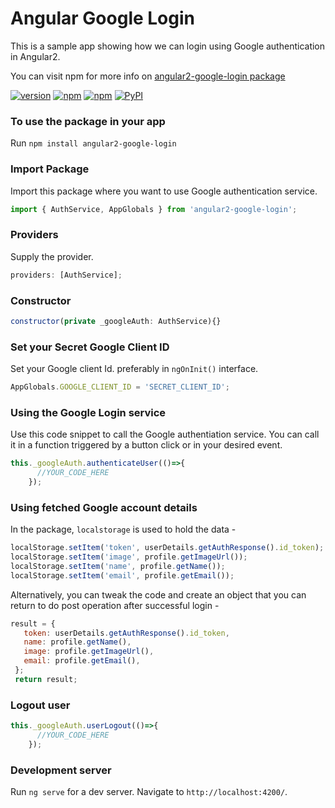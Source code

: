 # Angular Google Login
This is a sample app showing how we can login using Google authentication in Angular2.

You can visit npm for more info on [angular2-google-login package](https://www.npmjs.com/package/angular2-google-login)

[![version](https://img.shields.io/badge/version-v1.0.9-orange.svg)]()
[![npm](https://img.shields.io/npm/v/npm.svg)]()
[![npm](https://img.shields.io/npm/l/express.svg)]()
[![PyPI](https://img.shields.io/badge/status-stable-brightgreen.svg)]()

### To use the package in your app
Run `npm install angular2-google-login`

### Import Package 
Import this package where you want to use Google authentication service. 
```javascript
import { AuthService, AppGlobals } from 'angular2-google-login';
```

### Providers
Supply the provider.
```javascript
providers: [AuthService];
```

### Constructor 
```javascript
constructor(private _googleAuth: AuthService){}
```

### Set your Secret Google Client ID
Set your Google client Id. preferably in `ngOnInit()` interface.
```javascript
AppGlobals.GOOGLE_CLIENT_ID = 'SECRET_CLIENT_ID';
```

### Using the Google Login service 
Use this code snippet to call the Google authentiation service. You can call it in a function triggered by a button click or in your desired event.
```javascript
this._googleAuth.authenticateUser(()=>{
      //YOUR_CODE_HERE
    });
```

### Using fetched Google account details
In the package, `localstorage` is used to hold the data -
```javascript
localStorage.setItem('token', userDetails.getAuthResponse().id_token);
localStorage.setItem('image', profile.getImageUrl());
localStorage.setItem('name', profile.getName());
localStorage.setItem('email', profile.getEmail());
```
Alternatively, you can tweak the code and create an object that you can return to do post operation after successful login -
```javascript
result = {
   token: userDetails.getAuthResponse().id_token,
   name: profile.getName(),
   image: profile.getImageUrl(),
   email: profile.getEmail(),
 };
 return result;
```

### Logout user
```javascript
this._googleAuth.userLogout(()=>{
      //YOUR_CODE_HERE
    });
```

### Development server
Run `ng serve` for a dev server. Navigate to `http://localhost:4200/`.
